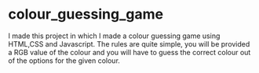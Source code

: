 # colour_guessing_game
I made this project in which I made a colour guessing game using HTML,CSS and Javascript.
The rules are quite simple, you will be provided a RGB value of the colour and you will have to guess the correct colour out of the options for the given colour.
